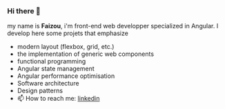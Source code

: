 ### Hi there 👋 


my name is **Faizou**, i'm front-end web developper specialized in Angular. I develop here some projets that emphasize 

- modern layout (flexbox, grid, etc.)
- the implementation of generic web components
- functional programming
- Angular state management
- Angular performance optimisation
- Software architecture
- Design patterns
- 📫 How to reach me: [linkedin](https://www.linkedin.com/in/fa%C3%AFzou-aremou-8b125b110/)


